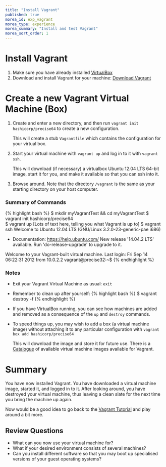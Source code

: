 ```yaml
---
title: "Install Vagrant"
published: true
morea_id: exp_vagrant
morea_type: experience
morea_summary: "Install and test Vagrant"
morea_sort_order: 1
---
```


# Install Vagrant
1. Make sure you have already installed [VirtualBox]({{site.baseurl}}/morea/DeployGetStarted/exp_virtualbox.html)
1. Download and install Vagrant for your machine: [Download Vagrant](http://www.vagrantup.com/downloads.html)

# Create a new Vagrant Virtual Machine (Box)
1. Create and enter a new directory, and then run `vagrant init hashicorp/precise64` to create a new configuration.

   This will create a stub `Vagrantfile` which contains the configuration for your virtual box.
   
1. Start your virtual machine with `vagrant up` and log in to it with `vagrant ssh`.

   This will download (if necessary) a virtualbox Ubuntu 12.04 LTS 64-bit image, start it for you, and make it available so that you can ssh into it.

1. Browse around. Note that the directory `/vagrant` is the same as your starting directory on your host computer.


### Summary of Commands
{% highlight bash %}
$ mkdir myVagrantTest && cd myVagrantTest
$ vagrant init hashicorp/precise64   
$ vagrant up
[Lots of text here, telling you what Vagrant is up to]
$ vagrant ssh
Welcome to Ubuntu 12.04 LTS (GNU/Linux 3.2.0-23-generic-pae i686)

 * Documentation:  https://help.ubuntu.com/
New release '14.04.2 LTS' available.
Run 'do-release-upgrade' to upgrade to it.

Welcome to your Vagrant-built virtual machine.
Last login: Fri Sep 14 06:22:31 2012 from 10.0.2.2
vagrant@precise32:~$ 
{% endhighlight %}

### Notes

* Exit your Vagrant Virtual Machine as usual: `exit`
* Remember to clean up after yourself:
  {% highlight bash %}
  $ vagrant destroy -f
  {% endhighlight %}

* If you have VirtualBox running, you can see how machines are added and removed as a consequence of the `up` and `destroy` commands.
* To speed things up, you may wish to add a box (a virtual machine image) without attaching it to any particular configuration with `vagrant box add hashicorp/precise64`

   This will download the image and store it for future use. There is a [Catalogue](https://atlas.hashicorp.com/boxes/search) of available virtual machine images available for Vagrant.


# Summary

You have now installed Vagrant. You have downloaded a virtual machine image, started it, and logged in to it. After looking around, you have destroyed your virtual machine, thus leaving a clean slate for the next time you bring the machine up again.

Now would be a good idea to go back to the [Vagrant Tutorial](http://docs.vagrantup.com/v2/getting-started/index.html) and play around a bit more.

## Review Questions
- What can you now use your virtual machine for?
- What if your desired environment consists of several machines?
- Can you install different software so that you may boot up specialised versions of your guest operating systems?

<!-- TODO Should these questions be part of assessments instead? -->

